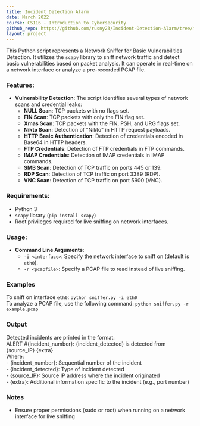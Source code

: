 ```yaml
---
title: Incident Detection Alarm
date: March 2022
course: CS116 - Introduction to Cybersecurity
github_repo: https://github.com/rusny23/Incident-Detection-Alarm/tree/main
layout: project
---
```


This Python script represents a Network Sniffer for Basic Vulnerabilities Detection. It utilizes the `scapy` library to sniff network traffic and detect basic vulnerabilities based on packet analysis. It can operate in real-time on a network interface or analyze a pre-recorded PCAP file.

### Features:
- **Vulnerability Detection**: The script identifies several types of network scans and credential leaks:
  - **NULL Scan**: TCP packets with no flags set.
  - **FIN Scan**: TCP packets with only the FIN flag set.
  - **Xmas Scan**: TCP packets with the FIN, PSH, and URG flags set.
  - **Nikto Scan**: Detection of "Nikto" in HTTP request payloads.
  - **HTTP Basic Authentication**: Detection of credentials encoded in Base64 in HTTP headers.
  - **FTP Credentials**: Detection of FTP credentials in FTP commands.
  - **IMAP Credentials**: Detection of IMAP credentials in IMAP commands.
  - **SMB Scan**: Detection of TCP traffic on ports 445 or 139.
  - **RDP Scan**: Detection of TCP traffic on port 3389 (RDP).
  - **VNC Scan**: Detection of TCP traffic on port 5900 (VNC).

### Requirements:
- Python 3
- `scapy` library (`pip install scapy`)
- Root privileges required for live sniffing on network interfaces.

### Usage:
- **Command Line Arguments**:
  - `-i <interface>`: Specify the network interface to sniff on (default is `eth0`).
  - `-r <pcapfile>`: Specify a PCAP file to read instead of live sniffing.

### Examples
To sniff on interface `eth0`: `python sniffer.py -i eth0` <br>
To analyze a PCAP file, use the following command: `python sniffer.py -r example.pcap`

### Output
Detected incidents are printed in the format:<br>
  ALERT #{incident_number}: {incident_detected} is detected from {source_IP} {extra}
 <br> Where: <br>
    - {incident_number}: Sequential number of the incident<br>
    - {incident_detected}: Type of incident detected<br>
    - {source_IP}: Source IP address where the incident originated<br>
    - {extra}: Additional information specific to the incident (e.g., port number)

### Notes
- Ensure proper permissions (sudo or root) when running on a network interface for live sniffing